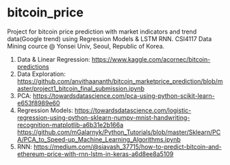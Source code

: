 # bitcoin_price
Project for bitcoin price prediction with market indicators and trend data(Google trend) using Regression Models & LSTM RNN. CSI4117 Data Mining cource @ Yonsei Univ, Seoul, Republic of Korea.


1) Data & Linear Regression:
https://www.kaggle.com/acornec/bitcoin-predictions
2) Data Exploration:
https://github.com/anvithaananth/bitcoin_marketprice_prediction/blob/master/project1_bitcoin_final_submission.ipynb
3) PCA:
https://towardsdatascience.com/pca-using-python-scikit-learn-e653f8989e60
4) Regression Models:
https://towardsdatascience.com/logistic-regression-using-python-sklearn-numpy-mnist-handwriting-recognition-matplotlib-a6b31e2b166a
https://github.com/mGalarnyk/Python_Tutorials/blob/master/Sklearn/PCA/PCA_to_Speed-up_Machine_Learning_Algorithms.ipynb
5) RNN:
https://medium.com/@siavash_37715/how-to-predict-bitcoin-and-ethereum-price-with-rnn-lstm-in-keras-a6d8ee8a5109

